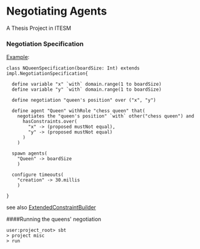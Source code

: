 Negotiating Agents
===
A Thesis Project in ITESM

### Negotiation Specification
[Example](misc/src/main/scala/feh/tec/agents/NQueen.scala):
```
class NQueenSpecification(boardSize: Int) extends impl.NegotiationSpecification{
  
  define variable "x" `with` domain.range(1 to boardSize)
  define variable "y" `with` domain.range(1 to boardSize)

  define negotiation "queen's position" over ("x", "y")

  define agent "Queen" withRole "chess queen" that(
    negotiates the "queen's position" `with` other("chess queen") and 
      hasConstraints.over(
        "x" -> (proposed mustNot equal),
        "y" -> (proposed mustNot equal)
      ) 
    )
  
  spawn agents(
    "Queen" -> boardSize
    )
    
  configure timeouts(
    "creation" -> 30.millis
    )

}
```

see also [ExtendedConstraintBuilder](macros/test-reports/feh.tec.agents.ExtendedConstraintBuilderSpec.md)

####Running the queens' negotiation
 
 ```
 user:project_root> sbt
 > project misc
 > run
 
 ```